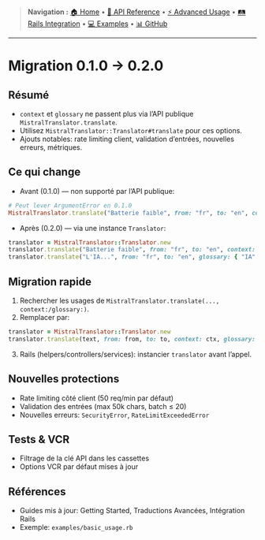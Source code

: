 > **Navigation :** [🏠 Home](README.md) • [📖 API Reference](api-reference/methods.md) • [⚡ Advanced Usage](advanced-usage/translations.md) • [🛤️ Rails Integration](rails-integration/setup.md) • [💻 Examples](../examples/) • [📊 GitHub](https://github.com/peyochanchan/mistral_translator)

---

# Migration 0.1.0 → 0.2.0

## Résumé

- `context` et `glossary` ne passent plus via l’API publique `MistralTranslator.translate`.
- Utilisez `MistralTranslator::Translator#translate` pour ces options.
- Ajouts notables: rate limiting client, validation d’entrées, nouvelles erreurs, métriques.

## Ce qui change

- Avant (0.1.0) — non supporté par l’API publique:

```ruby
# Peut lever ArgumentError en 0.1.0
MistralTranslator.translate("Batterie faible", from: "fr", to: "en", context: "Smartphone")
```

- Après (0.2.0) — via une instance `Translator`:

```ruby
translator = MistralTranslator::Translator.new
translator.translate("Batterie faible", from: "fr", to: "en", context: "Smartphone")
translator.translate("L'IA...", from: "fr", to: "en", glossary: { "IA" => "AI" })
```

## Migration rapide

1. Rechercher les usages de `MistralTranslator.translate(..., context:/glossary:)`.
2. Remplacer par:

```ruby
translator = MistralTranslator::Translator.new
translator.translate(text, from: from, to: to, context: ctx, glossary: glos)
```

3. Rails (helpers/controllers/services): instancier `translator` avant l’appel.

## Nouvelles protections

- Rate limiting côté client (50 req/min par défaut)
- Validation des entrées (max 50k chars, batch ≤ 20)
- Nouvelles erreurs: `SecurityError`, `RateLimitExceededError`

## Tests & VCR

- Filtrage de la clé API dans les cassettes
- Options VCR par défaut mises à jour

## Références

- Guides mis à jour: Getting Started, Traductions Avancées, Intégration Rails
- Exemple: `examples/basic_usage.rb`
